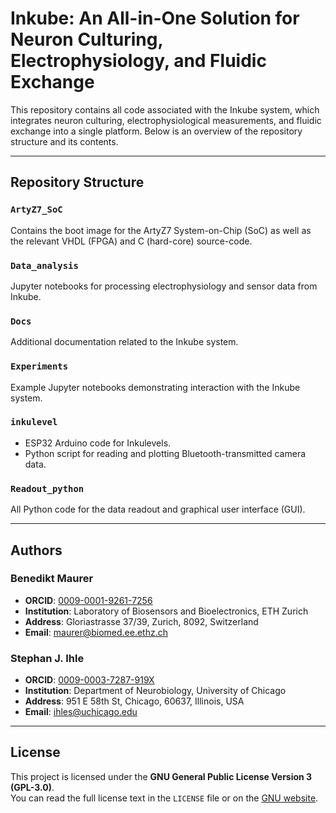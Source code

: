 # Inkube: An All-in-One Solution for Neuron Culturing, Electrophysiology, and Fluidic Exchange

This repository contains all code associated with the Inkube system, which integrates neuron culturing, electrophysiological measurements, and fluidic exchange into a single platform. Below is an overview of the repository structure and its contents. 

---

## Repository Structure

### `ArtyZ7_SoC`  
Contains the boot image for the ArtyZ7 System-on-Chip (SoC) as well as the relevant VHDL (FPGA) and C (hard-core) source-code.

### `Data_analysis`  
Jupyter notebooks for processing electrophysiology and sensor data from Inkube.

### `Docs`  
Additional documentation related to the Inkube system.

### `Experiments`  
Example Jupyter notebooks demonstrating interaction with the Inkube system.

### `inkulevel`  
- ESP32 Arduino code for Inkulevels.  
- Python script for reading and plotting Bluetooth-transmitted camera data.

### `Readout_python`  
All Python code for the data readout and graphical user interface (GUI).

---

## Authors

### Benedikt Maurer  
- **ORCID**: [0009-0001-9261-7256](https://orcid.org/0009-0001-9261-7256)  
- **Institution**: Laboratory of Biosensors and Bioelectronics, ETH Zurich  
- **Address**: Gloriastrasse 37/39, Zurich, 8092, Switzerland  
- **Email**: maurer@biomed.ee.ethz.ch  

### Stephan J. Ihle  
- **ORCID**: [0009-0003-7287-919X](https://orcid.org/0009-0003-7287-919X)  
- **Institution**: Department of Neurobiology, University of Chicago  
- **Address**: 951 E 58th St, Chicago, 60637, Illinois, USA  
- **Email**: ihles@uchicago.edu  

---

## License

This project is licensed under the **GNU General Public License Version 3 (GPL-3.0)**.  
You can read the full license text in the `LICENSE` file or on the [GNU website](https://www.gnu.org/licenses/gpl-3.0.en.html).  
